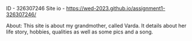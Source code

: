 ID - 326307246
Site io - https://wed-2023.github.io/assignment1-326307246/

About:
This site is about my grandmother, called Varda. 
It details about her life story, hobbies, qualities as well as some pics and a song.
